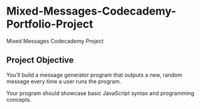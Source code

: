 # Mixed-Messages-Codecademy-Portfolio-Project
Mixed Messages Codecademy Project

## Project Objective
You’ll build a message generator program that outputs a new, random message every time a user runs the program.

Your program should showcase basic JavaScript syntax and programming concepts.
